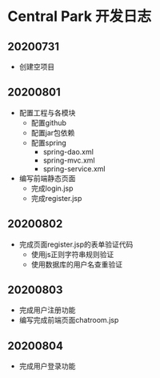 # Central Park 开发日志

## 20200731
- 创建空项目

## 20200801
- 配置工程与各模块
    - 配置github
    - 配置jar包依赖
    - 配置spring
        - spring-dao.xml
        - spring-mvc.xml
        - spring-service.xml
- 编写前端静态页面
    - 完成login.jsp
    - 完成register.jsp
    
## 20200802
- 完成页面register.jsp的表单验证代码
    - 使用js正则字符串规则验证
    - 使用数据库的用户名查重验证
    
## 20200803
- 完成用户注册功能
- 编写完成前端页面chatroom.jsp

## 20200804
- 完成用户登录功能